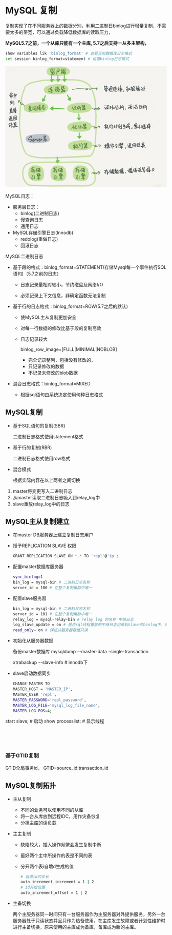 # MySQL 复制

复制实现了在不同服务器上的数据分别，利用二进制日binlog进行增量复制，不需要太多的带宽，可以通过负载降低数据库的读取压力，

**MySQL5.7之前，一个从库只能有一个主库, 5.7之后支持一从多主架构，**

```bash
show variables lik 'binlog_format' # 查看当前数据库日志格式
set session binlog_format=statement # 设置binlog日志模式
```

![MySQL level](../../statics/database/mysql-level.png)

MySQL日志：

- 服务层日志：
  - binlog(二进制日志)
  - 慢查询日志
  - 通用日志
- MySQL存储引擎日志(Innodb)
  - redolog(重做日志)
  - 回滚日志

MySQL二进制日志

- 基于段的格式：binlog_format=STATEMENT(存储Mysql每一个事件执行SQL语句)（5.7之前的日志）

  - 日志记录量相对较小，节约磁盘及网络I/O

  - 必须记录上下文信息，非确定函数无法复制

- 基于行的日志格式：binlog_format=ROW(5.7之后的默认)

  - 使MySQL主从复制更加安全

  - 对每一行数据的修改比基于段的复制高效

  - 日志记录较大

    binlog_row_image=[FULL|MINIMAL|NOBLOB]

    - 完全记录整列，包括没有修改的，
    - 只记录修改的数据
    - 不记录未修改的blob数据

- 混合日志格式：binlog_format=MIXED

  - 根据sql语句由系统决定使用何种日志格式

## MySQL复制

- 基于SQL语句的复制(SBR)

  二进制日志格式使用statement格式

- 基于行的复制(RBR)

  二进制日志格式使用row格式

- 混合模式

  根据实际内容在以上两者之间切换



1. master将变更写入二进制日志
2. 从master读取二进制日志吸入到relay_log中
3. slave重放relay_log中的日志



## MySQL主从复制建立

- 在master DB服务器上建立复制日志用户

- 授予REPLICATION SLAVE 权限

  ```BASH
  GRANT REPLICATION SLAVE ON *.* TO 'repl'@'ip';
  ```

- 配置master数据库服务器

  ```bash
  sync_binlog=1
  bin_log = mysql-bin # 二进制日志名称
  server_id = 100 # 在整个复制集群中唯一
  ```

- 配置slave服务器

  ```bash
  bin_log = mysql-bin # 二进制日志名称
  server_id = 101 # 在整个复制集群中唯一
  relay_log = mysql-relay-bin # relay log 的名称 中继日志
  log_slave_update = on # 是否sql线程重放的中继日志记录到slave的binlog中，如果要使用slave作为其他节点的master进行复制（链路复制），必须开启
  read_only= on # 保证从服务器数据只读
  ```

- 初始化从服务器数据

  备份master数据库 mysqldump  --master-data -single-transaction

  xtrabackup --slave-info # innodb下

- slave启动数据同步

  ```bash
  CHANGE MASTER TO 
  MASTER_HOST = 'MASTER_IP', 
  MASTER_USER 'repl',
  MASTER_PASSWORD='repl_password', 
  MASTER_LOG_FILE='mysql_log_file_name',
  MASTER_LOG_POS=4;
  ```

start slave; # 启动
  show processlist; # 显示线程
  ```
  
  


  ```

### 基于GTID复制

GTID全局事务id， GTID=source_id:transaction_id

## MySQL复制拓扑

- 主从复制

  - 不同的业务可以使用不同的从库
  - 将一台从库放到远程IDC，用作灾备恢复
  - 分担主库的读负载

- 主主复制

  - 缺陷较大，插入操作频繁会发生复制中断

  - 最好两个主中所操作的表是不同的表

  - 分开两个表i自增d生成的值

    ```bash
    # 自增id的步长
    auto_increment_increment = 1 | 2
    # id开始位置
    auto_increment_offset = 1 | 2
    ```

- 主备切换

  两个主服务器同一时间只有一台服务器作为主服务器对外提供服务，另外一台服务器处于只读状态并且只作为热备使用，在主库发生故障或者计划性维护时进行主备切换，原来使用的主库成为备库，备库成为新的主库。